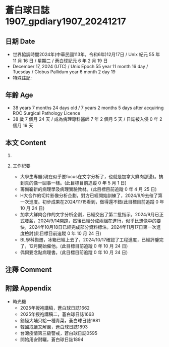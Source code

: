 [_metadata_:encoding]: - "utf-8"
[_metadata_:language]: - "zh-Hant-TW"
[_metadata_:fileformat]: - "markdown"
[_metadata_:MIME_type]: - "text/plain"
[_metadata_:markdown_version]: - "commonmark version 0.30"
[_metadata_:markdown_spec]: - "https://spec.commonmark.org/0.30/"

# 蒼白球日誌1907_gpdiary1907_20241217 #

## 日期 Date ##

* 世界協調時間2024年(中華民國113年，令和6年)12月17日 / Unix 紀元 55 年 11 月 16 日 / 星期二 / 蒼白球紀元 6 年 2 月 19 日
* December 17, 2024 (UTC) / Unix Epoch 55 year 11 month 16 day / Tuesday / Globus Pallidum year 6 month 2 day 19
* 特殊註記:

## 年齡 Age ##

* 38 years 7 months 24 days old / 7 years 2 months 5 days after acquiring ROC Surgical Pathology Licence
* 38 歲 7 個月 24 天 / 成為病理專科醫師 7 年 2 個月 5 天 / 日誌被入侵 0 年 2 個月 19 天

## 本文 Content ##

1. 

2. 工作紀要

    - 大學生專題(現在似乎要focus在文字分析了，也就是加拿大鮮肉那邊)。搞到真的像一回事一樣。(此目標目前追蹤 0 年 5 月 1 日)
    - 籌備嶄新的病理學及病理實驗教材。(此目標目前追蹤 0 年 4 月 25 日)
    - H大合作的切片影像分析企劃，對方已經開始訓練了，2024/9/9去催了第一次進度。初步成果在2024/11/15看到，做得還不錯(此目標目前追蹤 0 年 10 月 24 日)
    - 加拿大鮮肉合作的文字分析企劃，已經交出了第二批指示。2024/9月已正式發薪，2024/9/14開跑，然後已經分成兩組在進行，似乎比想像中的要快，2024年10月18日已經完成部分資料標注。2024年11月17日第一次進度檢討(此目標目前追蹤 0 年 10 月 24 日)
    - BL學科搬遷，冰箱已經上去了，2024/10/17確認了工程進度，已經評鑒完了，12月開始催他。(此目標目前追蹤 0 年 10 月 24 日)
    - 偶爾要念點病理書。(此目標目前追蹤 0 年 10 月 24 日)

## 注釋 Comment ##


## 附錄 Appendix ##

* 時光機
    - 2025年授袍講稿，蒼白球日誌1662
    - 2025年授袍講稿二，蒼白球日誌1663
    - 錯怪大埔只給一種青菜，蒼白球日誌1881
    - 韓國戒嚴又解嚴，蒼白球日誌1893
    - 台灣疫情第三級警戒，蒼白球日誌0595
    - 開始用安耐曬，蒼白球日誌1894
